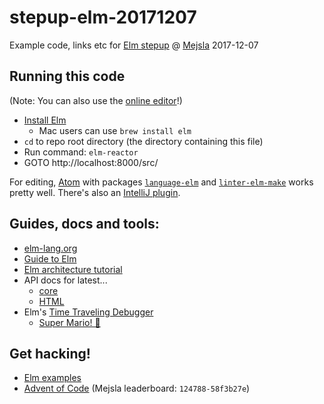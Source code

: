 # stepup-elm-20171207

Example code, links etc for [Elm stepup](http://www.mejsla.se/stepup20171207) @ [Mejsla](http://mejsla.se) 2017-12-07

## Running this code

(Note: You can also use the [online editor](http://elm-lang.org/try)!)

- [Install Elm](https://guide.elm-lang.org/install.html)
  - Mac users can use `brew install elm`
- `cd` to repo root directory (the directory containing this file)
- Run command: `elm-reactor`
- GOTO http://localhost:8000/src/

For editing, [Atom](https://atom.io/) with packages [`language-elm`](https://atom.io/packages/language-elm) and
[`linter-elm-make`](https://atom.io/packages/linter-elm-make) works pretty well. There's also an [IntelliJ
plugin](https://plugins.jetbrains.com/plugin/8192-elm-language-plugin).

## Guides, docs and tools:

- [elm-lang.org](http://elm-lang.org/)
- [Guide to Elm](https://guide.elm-lang.org/)
- [Elm architecture tutorial](https://github.com/evancz/elm-architecture-tutorial)
- API docs for latest...
  - [core](http://package.elm-lang.org/packages/elm-lang/core/5.1.1)
  - [HTML](http://package.elm-lang.org/packages/elm-lang/html/2.0.0)
- Elm's [Time Traveling Debugger](http://debug.elm-lang.org/)
  - [Super Mario! 🍄](http://debug.elm-lang.org/edit/Mario.elm)

## Get hacking!
- [Elm examples](http://elm-lang.org/examples/)
- [Advent of Code](http://adventofcode.com/) (Mejsla leaderboard: `124788-58f3b27e`)
